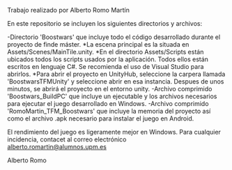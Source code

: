 Trabajo realizado por Alberto Romo Martín

En este repositorio se incluyen los siguientes directorios y archivos:

-Directorio 'Boostwars' que incluye todo el código desarrollado durante el proyecto de finde máster.
	*La escena principal es la situada en Assets/Scenes/MainTile.unity.
	*En el directorio Assets/Scripts están ubicados todos los scripts usados por la aplicación. Todos ellos están escritos en lenguaje C#. Se recomienda el uso de Visual Studio para abrirlos.
	*Para abrir el proyecto en UnityHub, seleccione la carpera llamada 'BoostwarsTFMUnity' y seleccione abrir en esa instancia. Despues de unos minutos, se abrirá el proyecto en el entorno unity.
-Archivo comprimido 'Boostwars_BuildPC' que incluye un ejecutable y los archivos necesarios para ejecutar el juego desarrollado en Windows.
-Archivo comprimido 'RomoMartin_TFM_Boostwars' que incluye la memoria del proyecto así como el archivo .apk necesario para instalar el juego en Android.

El rendimiento del juego es ligeramente mejor en Windows.
Para cualquier incidencia, contacet al correo electrónico alberto.romartin@alumnos.upm.es

Alberto Romo